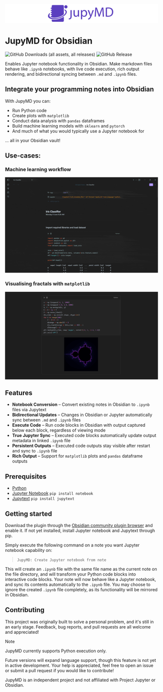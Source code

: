 ![jupymd-logo](assets/jupymd-logo-wide.png)

# JupyMD for Obsidian
![GitHub Downloads (all assets, all releases)](https://img.shields.io/github/downloads/d-eniz/jupymd/total?style=flat-square&logo=obsidian&color=%235b3fbf)
![GitHub Release](https://img.shields.io/github/v/release/d-eniz/jupymd?style=flat-square&color=%235b3fbf)

Enables Jupyter notebook functionality in Obsidian. Make markdown files behave like `.ipynb` notebooks, with live code execution, rich output rendering, and bidirectional syncing between `.md` and `.ipynb` files.

## Integrate your programming notes into Obsidian

With JupyMD you can:
- Run Python code
- Create plots with `matplotlib`
- Conduct data analysis with `pandas` dataframes
- Build machine learning models with `sklearn` and `pytorch`
- And much of what you would typically use a Jupyter notebook for

... all in your Obsidian vault!

## Use-cases:

### Machine learning workflow
![ml-workflow](assets/example-ml-workflow.gif)

### Visualising fractals with `matplotlib`
![mandelbrot-set](assets/mandelbrot-set.png)

## Features

- **Notebook Conversion** – Convert existing notes in Obsidian to `.ipynb` files via Jupytext
- **Bidirectional Updates** – Changes in Obsidian or Jupyter automatically sync between `.md` and `.ipynb` files
- **Execute Code** – Run code blocks in Obsidian with output captured below each block, regardless of viewing mode
- **True Jupyter Sync** – Executed code blocks automatically update output metadata in linked `.ipynb` file
- **Persistent Outputs** – Executed code outputs stay visible after restart and sync to `.ipynb` file
- **Rich Output** – Support for `matplotlib` plots and `pandas` dataframe outputs

## Prerequisites

- [Python](https://www.python.org/downloads/)
- [Jupyter Notebook](https://jupyter.org/install)
  `pip install notebook`
- [Jupytext](https://github.com/mwouts/jupytext)
  `pip install jupytext`

## Getting started

Download the plugin through the [Obsidian community plugin browser](obsidian://show-plugin?id=jupymd) and enable it. If not yet installed, install Jupyter notebook and Jupytext through pip.

Simply execute the following command on a note you want Jupyter notebook capability on:
> `JupyMD: Create Jupyter notebook from note`

This will create an `.ipynb` file with the same file name as the current note on the file directory, and will transform your Python code blocks into interactive code blocks. Your note will now behave like a Jupyter notebook, and sync its contents automatically to the `.ipynb` file. You may choose to ignore the created `.ipynb` file completely, as its functionality will be mirrored in Obsidian.

## Contributing

This project was originally built to solve a personal problem, and it's still in an early stage. Feedback, bug reports, and pull requests are all welcome and appreciated!

> [!NOTE]
> JupyMD currently supports Python execution only.
>
> Future versions will expand language support, though this feature is not yet in active development. Your help is appreciated, feel free to open an issue or submit a pull request if you would like to contribute!

JupyMD is an independent project and not affiliated with Project Jupyter or Obsidian.
